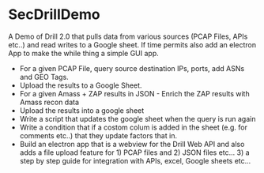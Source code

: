 # SecDrillDemo
A Demo of Drill 2.0 that pulls data from various sources (PCAP Files, APIs etc..) and read writes to a Google sheet. If time permits also add an electron App to make the while thing a simple GUI app.

* For a given PCAP File, query source destination IPs, ports, add ASNs and GEO Tags.
* Upload the results to a Google Sheet.
* For a given Amass + ZAP results in JSON - Enrich the ZAP results with Amass recon data
* Upload the results into a google sheet
* Write a script that updates the google sheet when the query is run again
* Write a condition that if a costom colum is added in the sheet (e.g. for comments etc..) that they update factors that in.
* Build an electron app that is a webview for the Drill Web API and also adds a file upload feature for 1) PCAP files and 2) JSON files etc... 3) a step by step guide for integration with APIs, excel, Google sheets etc...
